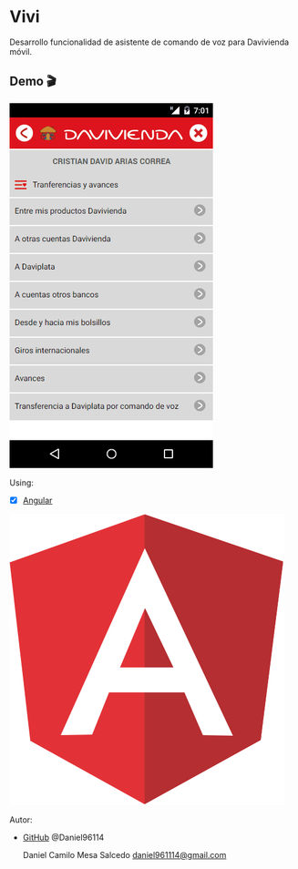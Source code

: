 # Vivi
Desarrollo funcionalidad de asistente de comando de voz para Davivienda móvil. 

## Demo :clapper:
![Demo](resources/Animation.gif)

Using:
* [x] [Angular](https://angular.io/)

![Logo](/resources/angular.png)


Autor:
*  [GitHub](https://github.com/Daniel96114)
	 @Daniel96114

     Daniel Camilo Mesa Salcedo
     daniel961114@gmail.com
     